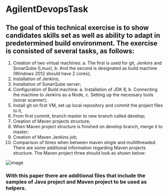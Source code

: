 # AgilentDevopsTask
## The goal of this technical exercise is to show candidates skills set as well as ability to adapt in predetermined build environment. The exercise is consisted of several tasks, as follows:
1.	Creation of two virtual machines:
a.	The first is used for git, Jenkins and SonarQube (Linux),
b.	And the second is designated as build machine (Windows 2012 should have 2 cores);
2.	Installation of Jenkins;
3.	Installation of SonarQube server;
4.	Configuration of Build machine:
a.	Installation of JDK 8,
b.	Connecting the machine to Jenkins as a Node,
c.	Setting up the necessary tools (sonar scanner);
5.	Install git on first VM, set up local repository and commit the project files to it,
6.	From first commit, branch master to new branch called develop;
7.	Creation of Maven projects structure;
8.	When Maven project structure is finished on develop branch, merge it to master;
9.	Creation of Maven Jenkins job;
10.	Comparison of times when between maven single and multithreaded.
There are some additional information regarding Maven projects structure. The Maven project three should look as shown below:

![image](https://user-images.githubusercontent.com/50482856/123654169-1a85be80-d82e-11eb-8ef7-319e40f7911d.png)

### With this paper there are additional files that include the samples of Java project and Maven project to be used as helpers. 
